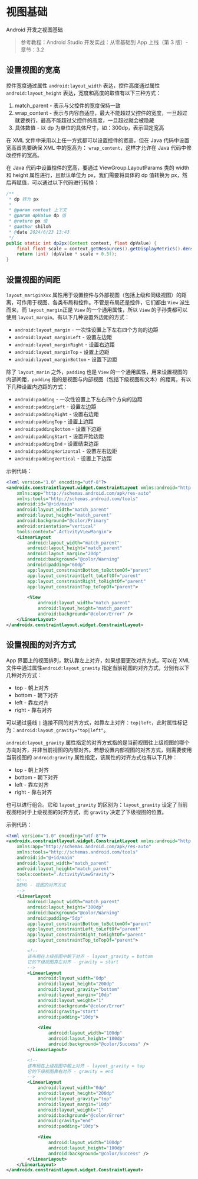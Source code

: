 # 视图基础

Android 开发之视图基础

> 参考教程：Android Studio 开发实战：从零基础到 App 上线（第 3 版）-
> 章节：3.2

## 设置视图的宽高

控件宽度通过属性 `android:layout_width` 表达，控件高度通过属性 `android:layout_height` 表达，宽度和高度的取值有以下三种方式：

1. match_parent - 表示与父控件的宽度保持一致
2. wrap_content - 表示与内容自适应，最大不能超过父控件的宽度，一旦超过就要换行，最高不能超过父控件的高度，一旦超过就会被隐藏
3. 具体数值 - 以 dp 为单位的具体尺寸，如：300dp，表示固定宽高

在 XML 文件中采用以上任一方式都可以设置控件的宽高，但在 Java 代码中设置宽高首先要确保 XML 中的宽高为：
`wrap_content`，这样才允许在 Java 代码中修改控件的宽高。

在 Java 代码中设置控件的宽高，要通过 ViewGroup.LayoutParams 类的 width 和 height 属性进行，且默认单位为 px，我们需要将具体的 dp 值转换为 px，然后再赋值，可以通过以下代码进行转换：

```java
/**
 * dp 转为 px
 *
 * @param context 上下文
 * @param dpValue dp 值
 * @return px 值
 * @author shiloh
 * @date 2024/6/23 13:43
 */
public static int dp2px(Context context, float dpValue) {
    final float scale = context.getResources().getDisplayMetrics().density;
    return (int) (dpValue * scale + 0.5f);
}
```

## 设置视图的间距

`layout_mariginXxx` 属性用于设置控件与外部视图（包括上级和同级视图）的距离，可作用于视图、各类布局和控件。不管是布局还是控件，它们都由 `View` 派生而来，而 `layout_margin`正是 `View` 的一个通用属性，所以 `View` 的子孙类都可以使用 `layout_margin`。有以下几种设置外边距的方式：

- `android:layout_margin` - 一次性设置上下左右四个方向的边距
- `android:layout_marginLeft` - 设置左边距
- `android:layout_marginRight` - 设置右边距
- `android:layout_marginTop` - 设置上边距
- `android:layout_marginBottom` - 设置下边距

除了 `layout_marin` 之外，`padding` 也是 `View` 的一个通用属性，用来设置视图的内部间距，`padding` 指的是视图与内部视图（包括下级视图和文本）的距离，有以下几种设置内边距的方式：

- `android:padding` - 一次性设置上下左右四个方向的边距
- `android:paddingLeft` - 设置左边距
- `android:paddingRight` - 设置右边距
- `android:paddingTop` - 设置上边距
- `android:paddingBottom` - 设置下边距
- `android:paddingStart` - 设置开始边距
- `android:paddingEnd` - 设置结束边距
- `android:paddingHorizontal` - 设置左右边距
- `android:paddingVertical` - 设置上下边距

示例代码：

```xml
<?xml version="1.0" encoding="utf-8"?>
<androidx.constraintlayout.widget.ConstraintLayout xmlns:android="http://schemas.android.com/apk/res/android"
    xmlns:app="http://schemas.android.com/apk/res-auto"
    xmlns:tools="http://schemas.android.com/tools"
    android:id="@+id/main"
    android:layout_width="match_parent"
    android:layout_height="match_parent"
    android:background="@color/Primary"
    android:orientation="vertical"
    tools:context=".ActivityViewMargin">
    <LinearLayout
        android:layout_width="match_parent"
        android:layout_height="match_parent"
        android:layout_margin="20dp"
        android:background="@color/Warning"
        android:padding="60dp"
        app:layout_constraintBottom_toBottomOf="parent"
        app:layout_constraintLeft_toLeftOf="parent"
        app:layout_constraintRight_toRightOf="parent"
        app:layout_constraintTop_toTopOf="parent">

        <View
            android:layout_width="match_parent"
            android:layout_height="match_parent"
            android:background="@color/Error" />
    </LinearLayout>
</androidx.constraintlayout.widget.ConstraintLayout>
```

## 设置视图的对齐方式

App 界面上的视图排列，默认靠左上对齐，如果想要更改对齐方式，可以在 XML 文件中通过属性`android:layout_gravity` 指定当前视图的对齐方式，分别有以下几种对齐方式：

- top - 朝上对齐
- bottom - 朝下对齐
- left - 靠左对齐
- right - 靠右对齐

可以通过竖线 `|` 连接不同的对齐方式，如靠左上对齐：`top|left`，此时属性标记为：`android:layout_gravity="top|left"`。

`android:layout_gravity` 属性指定的对齐方式指的是当前视图往上级视图的哪个方向对齐，并非当前视图的内部对齐。若想设置内部视图的对齐方式，则需要使用当前视图的 `android:gravity` 属性指定，该属性的对齐方式也有以下几种：

- top - 朝上对齐
- bottom - 朝下对齐
- left - 靠左对齐
- right - 靠右对齐

也可以进行组合。它和 `layout_gravity` 的区别为：`layout_gravity` 设定了当前视图相对于上级视图的对齐方式，而 `gravity` 决定了下级视图的位置。

示例代码：

```xml
<?xml version="1.0" encoding="utf-8"?>
<androidx.constraintlayout.widget.ConstraintLayout xmlns:android="http://schemas.android.com/apk/res/android"
    xmlns:app="http://schemas.android.com/apk/res-auto"
    xmlns:tools="http://schemas.android.com/tools"
    android:id="@+id/main"
    android:layout_width="match_parent"
    android:layout_height="match_parent"
    tools:context=".ActivityViewGravity">
    <!--
    DEMO - 视图的对齐方式
    -->
    <LinearLayout
        android:layout_width="match_parent"
        android:layout_height="300dp"
        android:background="@color/Warning"
        android:padding="5dp"
        app:layout_constraintBottom_toBottomOf="parent"
        app:layout_constraintLeft_toLeftOf="parent"
        app:layout_constraintRight_toRightOf="parent"
        app:layout_constraintTop_toTopOf="parent">

        <!--
        该布局在上级视图中朝下对齐 - layout_gravity = bottom
        它的下级视图靠左对齐 - gravity = start
        -->
        <LinearLayout
            android:layout_width="0dp"
            android:layout_height="200dp"
            android:layout_gravity="bottom"
            android:layout_margin="10dp"
            android:layout_weight="1"
            android:background="@color/Error"
            android:gravity="start"
            android:padding="10dp">

            <View
                android:layout_width="100dp"
                android:layout_height="100dp"
                android:background="@color/Success" />
        </LinearLayout>

        <!--
        该布局在上级视图中朝上对齐 - layout_gravity = top
        它的下级视图靠右对齐 - gravity = end
        -->
        <LinearLayout
            android:layout_width="0dp"
            android:layout_height="200dp"
            android:layout_gravity="top"
            android:layout_margin="10dp"
            android:layout_weight="1"
            android:background="@color/Error"
            android:gravity="end"
            android:padding="10dp">

            <View
                android:layout_width="100dp"
                android:layout_height="100dp"
                android:background="@color/Success" />
        </LinearLayout>
    </LinearLayout>
</androidx.constraintlayout.widget.ConstraintLayout>
```